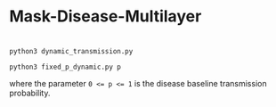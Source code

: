 # Mask-Disease-Multilayer

# ## 

`
python3 dynamic_transmission.py
`

`
python3 fixed_p_dynamic.py p
`

where the parameter  `0 <= p <= 1` is the disease baseline transmission probability.
